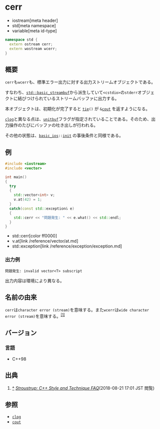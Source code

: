 # cerr
* iostream[meta header]
* std[meta namespace]
* variable[meta id-type]

```cpp
namespace std {
  extern ostream cerr;
  extern wostream wcerr;
}
```

## 概要
`cerr`も`wcerr`も、標準エラー出力に対する出力ストリームオブジェクトである。

すなわち、[`std::basic_streambuf`](../streambuf/basic_streambuf.md)から派生していて`<cstdio>`の`stderr`オブジェクトに結びつけられているストリームバッファに出力する。

本オブジェクトは、初期化が完了すると [`tie`](../ios/basic_ios/tie.md)`()` が `&`[`cout`](cout.md) を返すようになる。

[`clog`](clog.md)と異なる点は、[`unitbuf`](/reference/ios/unitbuf.md)フラグが指定されていることである。そのため、出力操作のたびにバッファの吐き出しが行われる。

その他の状態は、[`basic_ios`](../ios/basic_ios.md)`::`[`init`](../ios/basic_ios/init.md) の事後条件と同様である。

## 例
```cpp example
#include <iostream>
#include <vector>

int main()
{
  try
  {
    std::vector<int> v;
    v.at(42) = 1;
  }
  catch(const std::exception& e)
  {
    std::cerr << "問題発生: " << e.what() << std::endl;
  }
}
```
* std::cerr[color ff0000]
* v.at[link /reference/vector/at.md]
* std::exception[link /reference/exception/exception.md]

### 出力例
```
問題発生: invalid vector<T> subscript
```

出力内容は環境により異なる。

## 名前の由来

`cerr`は`character error (stream)`を意味する。また`wcerr`は`wide character error (stream)`を意味する。<sup><a id="cite_ref-1" href="#cite-1">[1]</a></sup>

## バージョン
### 言語
- C++98

## 出典

1. **<a id="cite-1" href="#cite_ref-1">^</a>** <cite>[Stroustrup: C++ Style and Technique FAQ](http://www.stroustrup.com/bs_faq2.html#cout)</cite>(2018-08-21 17:01 JST 閲覧)

## 参照
- [`clog`](clog.md)
- [`cout`](cout.md)